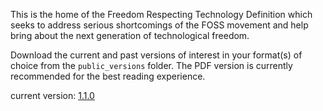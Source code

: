 This is the home of the Freedom Respecting Technology Definition which seeks to address serious shortcomings of the FOSS movement and help bring about the next generation of technological freedom.

Download the current and past versions of interest in your format(s) of choice from the `public_versions` folder. The PDF version is currently recommended for the best reading experience.

current version: [1.1.0](https://raw.githubusercontent.com/makesourcenotcode/freedom_respecting_technology_definition/main/public_versions/freedom_respecting_technology_definition_1.1.0.pdf)
